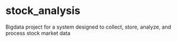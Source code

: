 # stock_analysis
Bigdata project for a system designed to collect, store, analyze, and process stock market data
